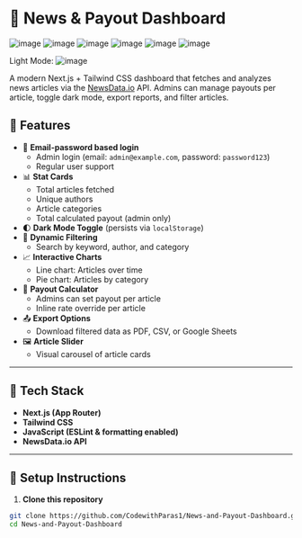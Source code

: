 # 📰 News & Payout Dashboard
![image](https://github.com/user-attachments/assets/a34dce44-3d5d-49fb-bbda-5519ea850b3b)
![image](https://github.com/user-attachments/assets/88166f07-cb08-4382-a36e-d09e90c0e5af)
![image](https://github.com/user-attachments/assets/ef69c3f4-26f8-4f67-818e-1b8ae5c98b9a)
![image](https://github.com/user-attachments/assets/1b14945b-9292-4d4f-875d-3ddc5b230e9b)
![image](https://github.com/user-attachments/assets/d6132822-0160-4451-88f4-62a1ecb3fd28)
![image](https://github.com/user-attachments/assets/181dcf3d-7a2f-4778-afe9-f87a595716d5)

Light Mode:
![image](https://github.com/user-attachments/assets/83914ec0-1296-4d6a-a39b-5c81fb3fafd3)


A modern Next.js + Tailwind CSS dashboard that fetches and analyzes news articles via the [NewsData.io](https://newsdata.io) API. Admins can manage payouts per article, toggle dark mode, export reports, and filter articles.

## 🚀 Features

- 🔐 **Email-password based login**
  - Admin login (email: `admin@example.com`, password: `password123`)
  - Regular user support
- 📊 **Stat Cards**
  - Total articles fetched
  - Unique authors
  - Article categories
  - Total calculated payout (admin only)
- 🌓 **Dark Mode Toggle** (persists via `localStorage`)
- 📅 **Dynamic Filtering**
  - Search by keyword, author, and category
- 📈 **Interactive Charts**
  - Line chart: Articles over time
  - Pie chart: Articles by category
- 💸 **Payout Calculator**
  - Admins can set payout per article
  - Inline rate override per article
- 📤 **Export Options**
  - Download filtered data as PDF, CSV, or Google Sheets
- 🖼️ **Article Slider**
  - Visual carousel of article cards

---

## 🧱 Tech Stack

- **Next.js (App Router)**
- **Tailwind CSS**
- **JavaScript (ESLint & formatting enabled)**
- **NewsData.io API**

---

## 🔧 Setup Instructions

1. **Clone this repository**

```bash
git clone https://github.com/CodewithParas1/News-and-Payout-Dashboard.git
cd News-and-Payout-Dashboard
